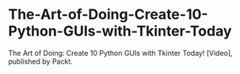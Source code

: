 


# The-Art-of-Doing-Create-10-Python-GUIs-with-Tkinter-Today
The Art of Doing: Create 10 Python GUIs with Tkinter Today! [Video], published by Packt.
